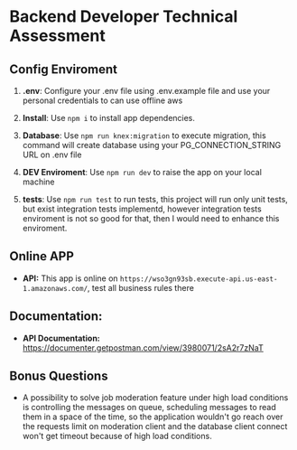 # Backend Developer Technical Assessment

## Config Enviroment

1. **.env**: Configure your .env file using .env.example file and use your personal credentials to can use offline aws

2. **Install**: Use `npm i` to install app dependencies.

3. **Database**: Use `npm run knex:migration` to execute migration, this command will create database using your PG_CONNECTION_STRING URL on .env file

3. **DEV Enviroment**: Use `npm run dev` to raise the app on your local machine

4. **tests**: Use `npm run test` to run tests, this project will run only unit tests, but exist integration tests implementd, however integration tests enviroment is not so good for that, then I would need to enhance this enviroment.

## Online APP

- **API:** This app is online on `https://wso3gn93sb.execute-api.us-east-1.amazonaws.com/`, test all business rules there

## **Documentation:**

- **API Documentation:** https://documenter.getpostman.com/view/3980071/2sA2r7zNaT

## **Bonus Questions**

- A possibility to solve job moderation feature under high load conditions is controlling the messages on queue, scheduling messages to read them in a space of the time, so the application wouldn't go reach over the requests limit on moderation client and the database client connect won't get timeout because of high load conditions.
